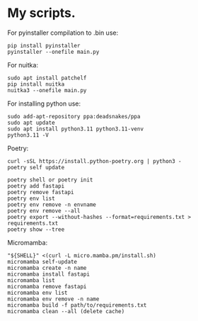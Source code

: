 # My scripts.
For pyinstaller compilation to .bin use:
```
pip install pyinstaller
pyinstaller --onefile main.py
```
For nuitka:
```
sudo apt install patchelf
pip install nuitka
nuitka3 --onefile main.py
```
For installing python use:
```
sudo add-apt-repository ppa:deadsnakes/ppa
sudo apt update
sudo apt install python3.11 python3.11-venv
python3.11 -V
```
Poetry:
```
curl -sSL https://install.python-poetry.org | python3 -
poetry self update

poetry shell or poetry init
poetry add fastapi
poetry remove fastapi
poetry env list
poetry env remove -n envname
poetry env remove --all
poetry export --without-hashes --format=requirements.txt > requirements.txt
poetry show --tree
```
Micromamba:
```
"${SHELL}" <(curl -L micro.mamba.pm/install.sh)
micromamba self-update
micromamba create -n name
micromamba install fastapi
micromamba list
micromamba remove fastapi
micromamba env list
micromamba env remove -n name
micromamba build -f path/to/requirements.txt
micromamba clean --all (delete cache)
```
